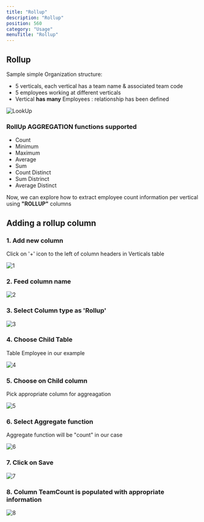 ```yaml
---
title: "Rollup"
description: "Rollup"
position: 560
category: "Usage"
menuTitle: "Rollup"
---
```


## Rollup

Sample simple Organization structure:

- 5 verticals, each vertical has a team name & associated team code
- 5 employees working at different verticals
- Vertical **has many** Employees : relationship has been defined

![LookUp](https://user-images.githubusercontent.com/86527202/144038845-402d5401-a214-4166-bc07-fcf8dcc8a961.png)

### RollUp AGGREGATION functions supported

- Count
- Minimum
- Maximum
- Average
- Sum
- Count Distinct
- Sum Distrinct
- Average Distinct

Now, we can explore how to extract employee count information per vertical using **"ROLLUP"** columns

## Adding a rollup column

### 1. Add new column

Click on '+' icon to the left of column headers in Verticals table

![1](https://user-images.githubusercontent.com/86527202/144236273-484edc5b-7f5f-4041-b480-db08d4459d07.png)

### 2. Feed column name

![2](https://user-images.githubusercontent.com/86527202/144236279-41904955-4990-4a23-bec6-b0953002eac6.png)

### 3. Select Column type as 'Rollup'

![3](https://user-images.githubusercontent.com/86527202/144236283-4596e3e1-3bf8-488f-bc9b-8ec1466a35c6.png)

### 4. Choose Child Table

Table Employee in our example

![4](https://user-images.githubusercontent.com/86527202/144236284-301178d8-f452-4d1e-9dff-80dd9570c280.png)

### 5. Choose on ​Child column

Pick appropriate column for aggreagation

![5](https://user-images.githubusercontent.com/86527202/144236286-28547d74-feb8-4ad8-a872-7ba809e5db1e.png)

### 6. Select ​Aggregate function

Aggregate function will be "count" in our case

![6](https://user-images.githubusercontent.com/86527202/144236288-34a567d5-a5e9-4a1e-b074-5ea633e799a3.png)

### 7. Click on Save

![7](https://user-images.githubusercontent.com/86527202/144236289-5872529a-ba47-428d-979e-fdefb92a1039.png)

### 8. Column TeamCount is populated with appropriate information

![8](https://user-images.githubusercontent.com/86527202/144236291-52855f92-ad8b-4be1-aa98-b5cfdb1ee108.png)

